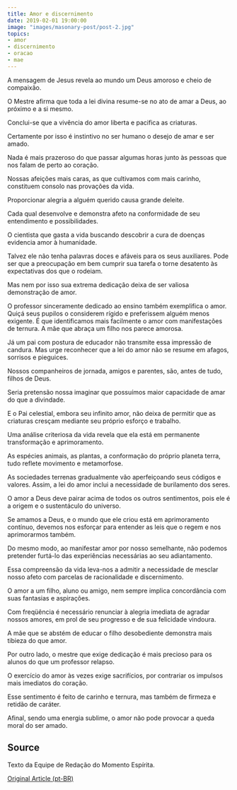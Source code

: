 ```yaml
---
title: Amor e discernimento
date: 2019-02-01 19:00:00
image: "images/masonary-post/post-2.jpg"
topics: 
- amor
- discernimento
- oracao
- mae
---
```


A mensagem de Jesus revela ao mundo um Deus amoroso e cheio de compaixão.

O Mestre afirma que toda a lei divina resume-se no ato de amar a Deus, ao
próximo e a si mesmo.

Conclui-se que a vivência do amor liberta e pacifica as criaturas.

Certamente por isso é instintivo no ser humano o desejo de amar e ser amado.

Nada é mais prazeroso do que passar algumas horas junto às pessoas que nos
falam de perto ao coração.

Nossas afeições mais caras, as que cultivamos com mais carinho, constituem
consolo nas provações da vida.

Proporcionar alegria a alguém querido causa grande deleite.

Cada qual desenvolve e demonstra afeto na conformidade de seu entendimento e
possibilidades.

O cientista que gasta a vida buscando descobrir a cura de doenças evidencia
amor à humanidade.

Talvez ele não tenha palavras doces e afáveis para os seus auxiliares.
Pode ser que a preocupação em bem cumprir sua tarefa o torne desatento às
expectativas dos que o rodeiam.

Mas nem por isso sua extrema dedicação deixa de ser valiosa demonstração de
amor.

O professor sinceramente dedicado ao ensino também exemplifica o amor.
Quiçá seus pupilos o considerem rígido e preferissem alguém menos exigente.
É que identificamos mais facilmente o amor com manifestações de ternura.
A mãe que abraça um filho nos parece amorosa.

Já um pai com postura de educador não transmite essa impressão de candura.
Mas urge reconhecer que a lei do amor não se resume em afagos, sorrisos e
pieguices.

Nossos companheiros de jornada, amigos e parentes, são, antes de tudo, filhos
de Deus.

Seria pretensão nossa imaginar que possuímos maior capacidade de amar do que a
divindade.

E o Pai celestial, embora seu infinito amor, não deixa de permitir que as
criaturas cresçam mediante seu próprio esforço e trabalho.

Uma análise criteriosa da vida revela que ela está em permanente transformação
e aprimoramento.

As espécies animais, as plantas, a conformação do próprio planeta terra, tudo
reflete movimento e metamorfose.

As sociedades terrenas gradualmente vão aperfeiçoando seus códigos e valores.
Assim, a lei do amor inclui a necessidade de burilamento dos seres.

O amor a Deus deve pairar acima de todos os outros sentimentos, pois ele é a
origem e o sustentáculo do universo.

Se amamos a Deus, e o mundo que ele criou está em aprimoramento contínuo,
devemos nos esforçar para entender as leis que o regem e nos aprimorarmos
também.

Do mesmo modo, ao manifestar amor por nosso semelhante, não podemos pretender
furtá-lo das experiências necessárias ao seu adiantamento.

Essa compreensão da vida leva-nos a admitir a necessidade de mesclar nosso
afeto com parcelas de racionalidade e discernimento.

O amor a um filho, aluno ou amigo, nem sempre implica concordância com suas
fantasias e aspirações.

Com freqüência é necessário renunciar à alegria imediata de agradar nossos
amores, em prol de seu progresso e de sua felicidade vindoura.

A mãe que se abstém de educar o filho desobediente demonstra mais tibieza do
que amor.

Por outro lado, o mestre que exige dedicação é mais precioso para os alunos do
que um professor relapso.

O exercício do amor às vezes exige sacrifícios, por contrariar os impulsos mais
imediatos do coração.

Esse sentimento é feito de carinho e ternura, mas também de firmeza e retidão
de caráter.

Afinal, sendo uma energia sublime, o amor não pode provocar a queda moral do
ser amado.

## Source
Texto da Equipe de Redação do Momento Espírita.

[Original Article (pt-BR)](http://momento.com.br/pt/ler_texto.php?id=1266)
